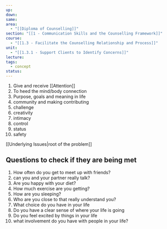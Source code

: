 ```yaml
---
up: 
down: 
same: 
area:
  - "[[Diploma of Counselling]]"
section: "[[1 - Communication Skills and the Counselling Framework]]"
course:
  - "[[1.3 - Facilitate the Counselling Relationship and Process]]"
unit:
  - "[[1.3.1 - Support Clients to Identify Concerns]]"
lecture: 
tags:
  - concept
status:
---
```

1. Give and receive [[Attention]]
2. To heed the mind/body connection
3. Purpose, goals and meaning in life
4. community and making contributing
5. challenge
6. creativity
7. intimacy
8. control
9. status
10. safety

[[Underlying Issues|root of the problem]]
## Questions to check if they are being met
1. How often do you get to meet up with friends?
2. can you and your partner really talk?
3. Are you happy with your diet?
4. How much exercise are you getting?
5. How are you sleeping?
6. Who are you close to that really understand you?
7. What choice do you have in your life
8. Do you have a clear sense of where your life is going
9. Do you feel excited by things in your life
10. what involvement do you have with people in your life?